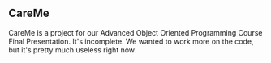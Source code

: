 ## CareMe
CareMe is a project for our Advanced Object Oriented Programming Course Final Presentation. 
It's incomplete. We wanted to work more on the code, but it's pretty much useless right now.
